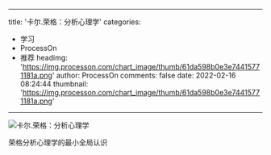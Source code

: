 
---
title: '卡尔.荣格：分析心理学'
categories: 
 - 学习
 - ProcessOn
 - 推荐
headimg: 'https://img.processon.com/chart_image/thumb/61da598b0e3e74415771181a.png'
author: ProcessOn
comments: false
date: 2022-02-16 08:24:44
thumbnail: 'https://img.processon.com/chart_image/thumb/61da598b0e3e74415771181a.png'
---

<div>   
<img class="thumb" alt="卡尔.荣格：分析心理学" src="https://img.processon.com/chart_image/thumb/61da598b0e3e74415771181a.png" referrerpolicy="no-referrer">
<p>荣格分析心理学的最小全局认识</p>  
</div>
            